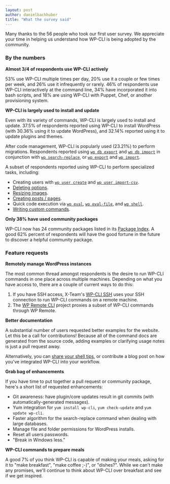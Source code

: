 ```yaml
---
layout: post
author: danielbachhuber
title: "What the survey said"
---
```


Many thanks to the 56 people who took our first user survey. We appreciate your time in helping us understand how WP-CLI is being adopted by the community.

### By the numbers

**Almost 3/4 of respondents use WP-CLI actively**

53% use WP-CLI multiple times per day, 20% use it a couple or few times per week, and 26% use it infrequently or rarely. 46% of respondents use WP-CLI interactively at the command line, 34% have incorporated it into bash scripts, and 18% are using WP-CLI with Puppet, Chef, or another provisioning system.

**WP-CLI is largely used to install and update**

Even with its variety of commands, WP-CLI is largely used to install and update. 37.5% of respondents reported using WP-CLI to install WordPress (with 30.36% using it to update WordPress), and 32.14% reported using it to update plugins and themes.

After code management, WP-CLI is popularly used (23.21%) to perform migrations. Respondents reported using [`wp db export`](https://wp-cli.org/commands/db/export/) and [`wp db import`](https://wp-cli.org/commands/db/import/) in conjunction with [`wp search-replace`](https://wp-cli.org/commands/search-replace/), or [`wp export`](https://wp-cli.org/commands/export/) and [`wp import`](https://wp-cli.org/commands/import/).

A subset of respondents reported using WP-CLI to perform specialized tasks, including:

* Creating users with [`wp user create`](https://wp-cli.org/commands/user/create/) and [`wp user import-csv`](https://wp-cli.org/commands/user/import-csv/).
* [Deleting options](https://wp-cli.org/commands/option/delete/).
* [Resizing images](https://wp-cli.org/commands/media/regenerate/).
* [Creating posts / pages](https://wp-cli.org/commands/post/create/).
* Quick code execution via [`wp eval`](https://wp-cli.org/commands/eval/), [`wp eval-file`](https://wp-cli.org/commands/eval-file/), and [`wp shell`](https://wp-cli.org/commands/shell/).
* [Writing custom commands](https://github.com/wp-cli/wp-cli/wiki/Commands-Cookbook).

**Only 38% have used community packages**

WP-CLI now has 24 community packages listed in its [Package Index](https://wp-cli.org/package-index/). A good 62% percent of respondents will have the good fortune in the future to discover a helpful community package.

### Feature requests

**Remotely manage WordPress instances**

The most common thread amongst respondents is the desire to run WP-CLI commands in one place across multiple machines. Depending on what you have access to, there are a couple of current ways to do this:

1. If you have SSH access, X-Team's [WP-CLI SSH](https://github.com/x-team/wp-cli-ssh) uses your SSH connection to run WP-CLI commands on a remote machine.
1. The [WP Remote CLI](https://github.com/humanmade/wp-remote-cli) project proxies a subset of WP-CLI commands through WP Remote.

**Better documentation**

A substantial number of users requested better examples for the website. Let this be a call for contributions! Because all of the command docs are generated from the source code, adding examples or clarifying usage notes is just a pull request away.

Alternatively, you can [share your shell tips](https://github.com/wp-cli/wp-cli/wiki/Shell-Tips), or contribute a blog post on how you've integrated WP-CLI into your workflow.

**Grab bag of enhancements**

If you have time to put together a pull request or community package, here's a short list of requested enhancements:

* Git awareness: have plugin/core updates result in git commits (with automatically-generated messages).
* Yum integration for `yum install wp-cli`, `yum check-update` and `yum update wp-cli`.
* Faster algorithm for the search-replace command when dealing with large databases.
* Manage file and folder permissions for WordPress installs.
* Reset all users passwords.
* "Break in Windows less."

**WP-CLI commands to prepare meals**

A good 7% of you think WP-CLI is capable of making your meals, asking for it to "make breakfast", "make coffee ;-)", or "dishes?". While we can't make any promises, we'll continue to think about WP-CLI over breakfast and see if we get inspired.
